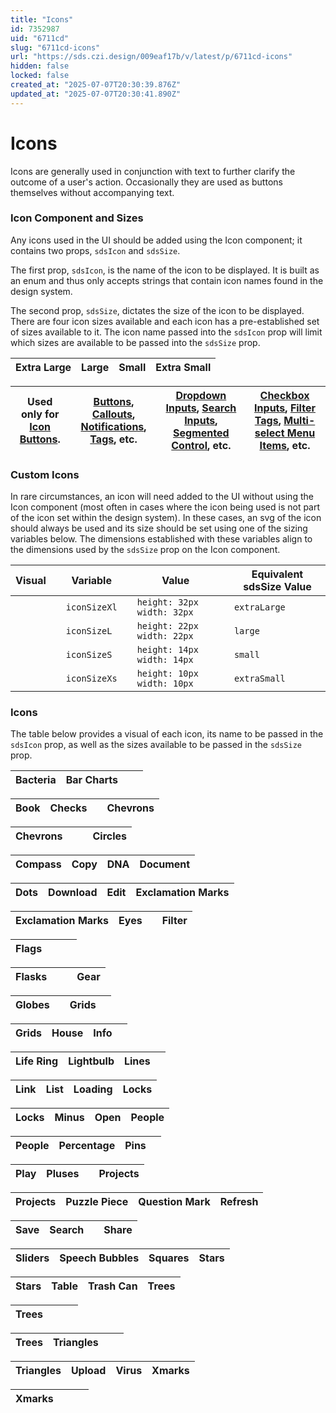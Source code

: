```yaml
---
title: "Icons"
id: 7352987
uid: "6711cd"
slug: "6711cd-icons"
url: "https://sds.czi.design/009eaf17b/v/latest/p/6711cd-icons"
hidden: false
locked: false
created_at: "2025-07-07T20:30:39.876Z"
updated_at: "2025-07-07T20:30:41.890Z"
---
```


# Icons

Icons are generally used in conjunction with text to further clarify the outcome of a user's action. Occasionally they are used as buttons themselves without accompanying text.

### Icon Component and Sizes

Any icons used in the UI should be added using the Icon component; it contains two props, `sdsIcon` and `sdsSize`.

The first prop, `sdsIcon`, is the name of the icon to be displayed. It is built as an enum and thus only accepts strings that contain icon names found in the design system.

The second prop, `sdsSize`, dictates the size of the icon to be displayed. There are four icon sizes available and each icon has a pre-established set of sizes available to it. The icon name passed into the `sdsIcon` prop will limit which sizes are available to be passed into the `sdsSize` prop.

| **Extra Large** | **Large** | **Small** | **Extra Small** |
| --- | --- | --- | --- |

| Used only for [Icon Buttons](https://sds.czi.design/009eaf17b/v/0/p/4289c6-buttons/t/3287e9). | [Buttons](https://sds.czi.design/009eaf17b/p/4289c6), [Callouts](https://sds.czi.design/009eaf17b/p/07e099), [Notifications](https://sds.czi.design/009eaf17b/p/43725d), [Tags](https://sds.czi.design/009eaf17b/p/415f47), etc. | [Dropdown Inputs](https://sds.czi.design/009eaf17b/p/9800c1), [Search Inputs](https://sds.czi.design/009eaf17b/v/0/p/5323b5-field-inputs/t/81abad), [Segmented Control](https://sds.czi.design/009eaf17b/p/025431), etc. | [Checkbox Inputs](https://sds.czi.design/009eaf17b/v/0/p/735181-control-inputs/t/412576), [Filter Tags](https://sds.czi.design/009eaf17b/v/0/p/415f47-tags/t/966ade), [Multi-select Menu Items](https://sds.czi.design/009eaf17b/v/0/p/552539-dropdown-menus/t/343310), etc. |
| --- | --- | --- | --- |

### Custom Icons

In rare circumstances, an icon will need added to the UI without using the Icon component (most often in cases where the icon being used is not part of the icon set within the design system). In these cases, an svg of the icon should always be used and its size should be set using one of the sizing variables below. The dimensions established with these variables align to the dimensions used by the `sdsSize` prop on the Icon component.

| **Visual** |   | **Variable** |   | **Value** |   | **Equivalent sdsSize Value** |
| --- | --- | --- | --- | --- | --- | --- |
|  |   | `iconSizeXl` |   | `height: 32px` `width: 32px` |   | `extraLarge` |
|  |   | `iconSizeL` |   | `height: 22px` `width: 22px` |   | `large` |
|  |   | `iconSizeS` |   | `height: 14px` `width: 14px` |   | `small` |
|  |   | `iconSizeXs` |   | `height: 10px` `width: 10px` |   | `extraSmall` |

### Icons

The table below provides a visual of each icon, its name to be passed in the `sdsIcon` prop, as well as the sizes available to be passed in the `sdsSize` prop.

| **Bacteria** | **Bar Charts** |   |   |
| --- | --- | --- | --- |

| **Book** | **Checks** |   | **Chevrons** |
| --- | --- | --- | --- |

|  **Chevrons** |   |   | **Circles** |
| --- | --- | --- | --- |

| **Compass** | **Copy** | **DNA** | **Document** |
| --- | --- | --- | --- |

| **Dots** | **Download** | **Edit** | **Exclamation Marks** |
| --- | --- | --- | --- |

| **Exclamation Marks** | **Eyes** |   | **Filter** |
| --- | --- | --- | --- |

| **Flags** |   |   |   |
| --- | --- | --- | --- |

| **Flasks** |   |   | **Gear** |
| --- | --- | --- | --- |

| **Globes** |   | **Grids** |   |
| --- | --- | --- | --- |

| **Grids** | **House** | **Info** |   |
| --- | --- | --- | --- |

| **Life Ring** | **Lightbulb** | **Lines** |   |
| --- | --- | --- | --- |

| **Link** | **List** | **Loading** | **Locks** |
| --- | --- | --- | --- |

| **Locks** | **Minus** | **Open** | **People** |
| --- | --- | --- | --- |

| **People** | **Percentage** | **Pins** |   |
| --- | --- | --- | --- |

| **Play** | **Pluses** |   | **Projects** |
| --- | --- | --- | --- |

| **Projects** | **Puzzle Piece** | **Question Mark** | **Refresh** |
| --- | --- | --- | --- |

| **Save** | **Search** |   | **Share** |
| --- | --- | --- | --- |

| **Sliders** | **Speech Bubbles** | **Squares** | **Stars** |
| --- | --- | --- | --- |

| **Stars** | **Table** | **Trash Can** | **Trees** |
| --- | --- | --- | --- |

| **Trees** |   |   |   |
| --- | --- | --- | --- |

| **Trees** | **Triangles** |   |   |
| --- | --- | --- | --- |

| **Triangles** | **Upload** | **Virus** | **Xmarks** |
| --- | --- | --- | --- |

| **Xmarks** |   |   |   |
| --- | --- | --- | --- |

